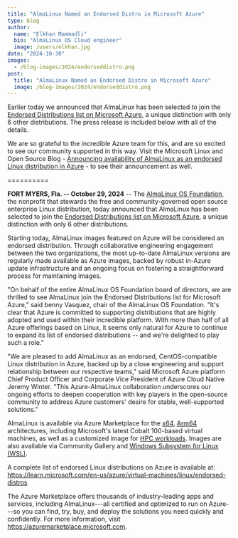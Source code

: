```yaml
---
title: "AlmaLinux Named an Endorsed Distro in Microsoft Azure"
type: blog
author:
  name: "Elkhan Mammadli"
  bio: "AlmaLinux OS Cloud engineer"
  image: /users/elkhan.jpg
date: "2024-10-30"
images:
  - /blog-images/2024/endorseddistro.png
post:
  title: "AlmaLinux Named an Endorsed Distro in Microsoft Azure"
  image: /blog-images/2024/endorseddistro.png
---
```


Earlier today we announced that AlmaLinux has been selected to join the [Endorsed Distributions list on Microsoft Azure](https://learn.microsoft.com/en-us/azure/virtual-machines/linux/endorsed-distros), a unique distinction with only 6 other distributions. The press release is included below with all of the details.

We are so grateful to the incredible Azure team for this, and are so excited to see our community supported in this way. Visit the Microsoft Linux and Open Source Blog - [Announcing availability of AlmaLinux as an endorsed Linux distribution in Azure](https://techcommunity.microsoft.com/t5/linux-and-open-source-blog/announcing-availability-of-almalinux-as-an-endorsed-linux/ba-p/4282201) - to see their announcement as well.

==========

**FORT MYERS, Fla. -- October 29, 2024** -- The [AlmaLinux OS Foundation](https://almalinux.org/), the nonprofit that stewards the free and community-governed open source enterprise Linux distribution, today announced that AlmaLinux has been selected to join the [Endorsed Distributions list on Microsoft Azure](https://learn.microsoft.com/en-us/azure/virtual-machines/linux/endorsed-distros), a unique distinction with only 6 other distributions.

Starting today, AlmaLinux images featured on Azure will be considered an endorsed distribution. Through collaborative engineering engagement between the two organizations, the most up-to-date AlmaLinux versions are regularly made available as Azure images, backed by robust in-Azure update infrastructure and an ongoing focus on fostering a straightforward process for maintaining images.

"On behalf of the entire AlmaLinux OS Foundation board of directors, we are thrilled to see AlmaLinux join the Endorsed Distributions list for Microsoft Azure," said benny Vasquez, chair of the AlmaLinux OS Foundation. "It's clear that Azure is committed to supporting distributions that are highly adopted and used within their incredible platform. With more than half of all Azure offerings based on Linux, it seems only natural for Azure to continue to expand its list of endorsed distributions -- and we're delighted to play such a role."

"We are pleased to add AlmaLinux as an endorsed, CentOS-compatible Linux distribution in Azure, backed up by a close engineering and support relationship between our respective teams," said Microsoft Azure platform Chief Product Officer and Corporate Vice President of Azure Cloud Native Jeremy Winter. "This Azure-AlmaLinux collaboration underscores our ongoing efforts to deepen cooperation with key players in the open-source community to address Azure customers' desire for stable, well-supported solutions."

AlmaLinux is available via Azure Marketplace for the [x64](https://azuremarketplace.microsoft.com/en-us/marketplace/apps/almalinux.almalinux-x86_64), [Arm64](https://azuremarketplace.microsoft.com/en-us/marketplace/apps/almalinux.almalinux-arm) architectures, including Microsoft's latest Cobalt 100-based virtual machines, as well as a customized image for [HPC workloads](https://azuremarketplace.microsoft.com/en-us/marketplace/apps/almalinux.almalinux-hpc). Images are also available via Community Gallery and [Windows Subsystem for Linux (WSL)](https://wiki.almalinux.org/documentation/wsl).

A complete list of endorsed Linux distributions on Azure is available at: <https://learn.microsoft.com/en-us/azure/virtual-machines/linux/endorsed-distros>

The Azure Marketplace offers thousands of industry-leading apps and services, including AlmaLinux---all certified and optimized to run on Azure---so you can find, try, buy, and deploy the solutions you need quickly and confidently. For more information, visit <https://azuremarketplace.microsoft.com>.
